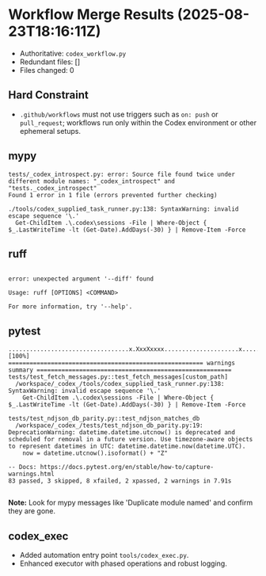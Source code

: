 # Workflow Merge Results (2025-08-23T18:16:11Z)

- Authoritative: `codex_workflow.py`
- Redundant files: []
- Files changed: 0

## Hard Constraint
- `.github/workflows` must not use triggers such as `on: push` or `pull_request`; workflows run only within the Codex environment or other ephemeral setups.

## mypy
```
tests/_codex_introspect.py: error: Source file found twice under different module names: "_codex_introspect" and "tests._codex_introspect"
Found 1 error in 1 file (errors prevented further checking)

./tools/codex_supplied_task_runner.py:138: SyntaxWarning: invalid escape sequence '\.'
  Get-ChildItem .\.codex\sessions -File | Where-Object { $_.LastWriteTime -lt (Get-Date).AddDays(-30) } | Remove-Item -Force

```

## ruff
```

error: unexpected argument '--diff' found

Usage: ruff [OPTIONS] <COMMAND>

For more information, try '--help'.

```

## pytest
```
..................................x.XxxXxxxx.....................x....................ss.......                          [100%]
======================================================= warnings summary =======================================================
tests/test_fetch_messages.py::test_fetch_messages[custom_path]
  /workspace/_codex_/tools/codex_supplied_task_runner.py:138: SyntaxWarning: invalid escape sequence '\.'
    Get-ChildItem .\.codex\sessions -File | Where-Object { $_.LastWriteTime -lt (Get-Date).AddDays(-30) } | Remove-Item -Force

tests/test_ndjson_db_parity.py::test_ndjson_matches_db
  /workspace/_codex_/tests/test_ndjson_db_parity.py:19: DeprecationWarning: datetime.datetime.utcnow() is deprecated and scheduled for removal in a future version. Use timezone-aware objects to represent datetimes in UTC: datetime.datetime.now(datetime.UTC).
    now = datetime.utcnow().isoformat() + "Z"

-- Docs: https://docs.pytest.org/en/stable/how-to/capture-warnings.html
83 passed, 3 skipped, 8 xfailed, 2 xpassed, 2 warnings in 7.91s


```

**Note:** Look for mypy messages like 'Duplicate module named' and confirm they are gone.
## codex_exec
- Added automation entry point `tools/codex_exec.py`.
- Enhanced executor with phased operations and robust logging.
